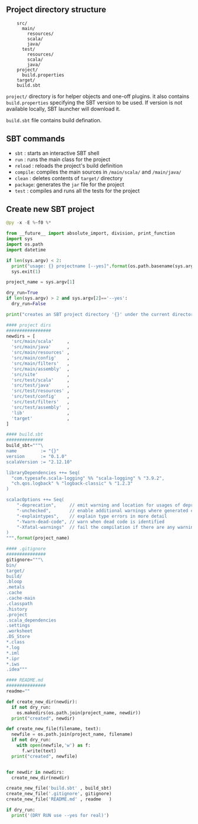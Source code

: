 ## Project directory structure

````
    src/
      main/
        resources/
        scala/
        java/
      test/
        resources/
        scala/
        java/
    project/
      build.properties
    target/
    build.sbt
````
`project/` directory is for helper objects and one-off plugins. it also contains `build.properties` specifying the SBT version to be used. If version is not available locally, SBT launcher will download it.

`build.sbt` file contains build defination.

## SBT commands
* `sbt`    : starts an interactive SBT shell
* `run`    : runs the main class for the project
* `reload` : reloads the project's build definition
* `compile`: compiles the main sources in `/main/scala/` and `/main/java/` 
* `clean`  : deletes contents of `target/` directory
* `package`: generates the `jar` file for the project
* `test`   : compiles and runs all the tests for the project

## Create new SBT project

````python
@py -x -E %~f0 %*

from __future__ import absolute_import, division, print_function
import sys
import os.path
import datetime

if len(sys.argv) < 2:
  print("usage: {} projectname [--yes]".format(os.path.basename(sys.argv[0])))
  sys.exit(1)

project_name = sys.argv[1]

dry_run=True
if len(sys.argv) > 2 and sys.argv[2]=='--yes':
  dry_run=False

print("creates an SBT project directory '{}' under the current directory {}".format(project_name, os.getcwd()))

#### project dirs
#################
newdirs = [
  'src/main/scala'     ,
  'src/main/java'      ,
  'src/main/resources' ,
  'src/main/config'    ,
  'src/main/filters'   ,
  'src/main/assembly'  ,
  'src/site'           ,
  'src/test/scala'     ,
  'src/test/java'      ,
  'src/test/resources' ,
  'src/test/config'    ,
  'src/test/filters'   ,
  'src/test/assembly'  ,
  'lib'                ,
  'target'             ,
]

#### build.sbt
##############
build_sbt="""\
name         := "{}"
version      := "0.1.0"
scalaVersion := "2.12.10"

libraryDependencies ++= Seq(
  "com.typesafe.scala-logging" %% "scala-logging" % "3.9.2",
  "ch.qos.logback" % "logback-classic" % "1.2.3"
)

scalacOptions ++= Seq(
    "-deprecation",     // emit warning and location for usages of deprecated APIs
    "-unchecked",       // enable additional warnings where generated code depends on assumptions
    "-explaintypes",    // explain type errors in more detail
    "-Ywarn-dead-code", // warn when dead code is identified
    "-Xfatal-warnings"  // fail the compilation if there are any warnings
)
""".format(project_name)

#### .gitignore
###############
gitignore="""\
bin/
target/
build/
.bloop
.metals
.cache
.cache-main
.classpath
.history
.project
.scala_dependencies
.settings
.worksheet
.DS_Store
*.class
*.log
*.iml
*.ipr
*.iws
.idea"""

#### README.md
###############
readme=""

def create_new_dir(newdir):
  if not dry_run:
    os.makedirs(os.path.join(project_name, newdir))
  print("created", newdir)

def create_new_file(filename, text):
  newfile = os.path.join(project_name, filename)
  if not dry_run:
    with open(newfile,'w') as f:
      f.write(text)
  print("created", newfile)


for newdir in newdirs:
  create_new_dir(newdir)

create_new_file('build.sbt' , build_sbt)
create_new_file('.gitignore', gitignore)
create_new_file('README.md' , readme   )

if dry_run:
  print('(DRY RUN use --yes for real)')
  ````
